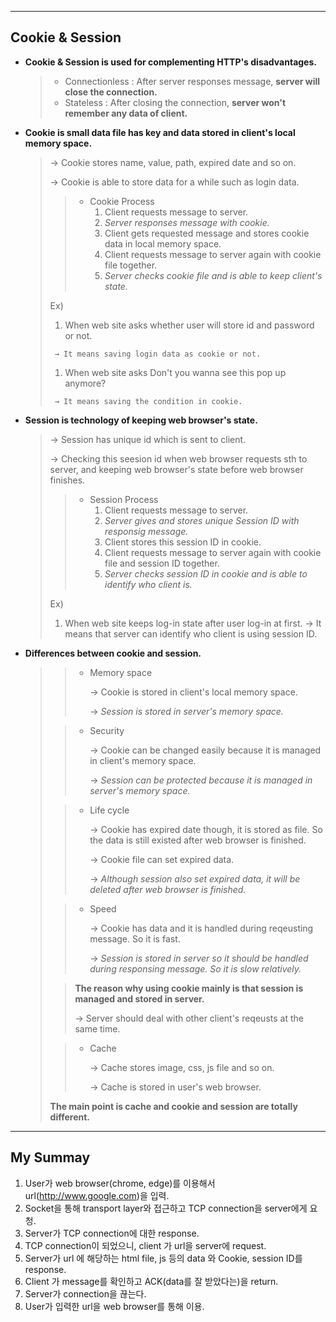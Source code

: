 ------

## Cookie & Session

- **Cookie & Session is used for complementing HTTP's disadvantages.** 

  > - Connectionless : After server responses message, **server will close the connection.**
  > - Stateless : After closing the connection, **server won't remember any data of client.**

- **Cookie is small data file has key and data stored in client's local memory space.**

  > → Cookie stores name, value, path, expired date and so on. 
  >
  > → Cookie is able to store data for a while such as login data.
  >
  > > - Cookie Process
  > >   1. Client requests message to server.
  > >   2. *Server responses message with cookie.*
  > >   3. Client gets requested message and stores cookie data in local memory space.
  > >   4. Client requests message to server again with cookie file together.
  > >   5. *Server checks cookie file and is able to keep client's state.*
  >
  >  Ex) 
  >
  > 1. When web site asks whether user will store id and password or not. 
  >
  > ```
  >  → It means saving login data as cookie or not.
  > ```
  >
  > 1. When web site asks Don't you wanna see this pop up anymore?
  >
  > ```
  >  → It means saving the condition in cookie. 
  > ```

- **Session is technology of keeping web browser's state.**

  > → Session has unique id which is sent to client.
  >
  > → Checking this seesion id when web browser requests sth to server, and keeping web browser's state before web browser finishes.
  >
  > > - Session Process
  > >   1. Client requests message to server.
  > >   2. *Server gives and stores unique Session ID with responsig message.*
  > >   3. Client stores this session ID in cookie.
  > >   4. Client requests message to server again with cookie file and session ID together.
  > >   5. *Server checks session ID in cookie and is able to identify who client is.*
  >
  > Ex) 
  >
  > 1. When web site keeps log-in state after user log-in at first.
  >    → It means that server can identify who client is using session ID.

- **Differences between cookie and session.**

  > > - Memory space
  > >
  > >   → Cookie is stored in client's local memory space.
  > >
  > >   → *Session is stored in server's memory space.*
  >
  > > - Security
  > >
  > >   → Cookie can be changed easily because it is managed in client's memory space.
  > >
  > >   → *Session can be protected because it is managed in server's memory space.*
  >
  > > - Life cycle
  > >
  > >   → Cookie has expired date though, it is stored as file. So the data is still existed after web browser is finished.
  > >
  > >   → Cookie file can set expired data.
  > >
  > >   → *Although session also set expired data, it will be deleted after web browser is finished.*
  >
  > > - Speed
  > >
  > >   → Cookie has data and it is handled during reqeusting message. So it is fast.
  > >
  > >   → *Session is stored in server so it should be handled during responsing message. So it is slow relatively.* 
  >
  > > **The reason why using cookie mainly is that session is managed and stored in server.**
  > >
  > > → Server should deal with other client's reqeusts at the same time. 
  >
  > > - Cache
  > >
  > >   → Cache stores image, css, js file and so on.
  > >
  > >   → Cache is stored in user's web browser.
  >
  > **The main point is cache and cookie and session are totally different.**





------

## My Summay

1. User가 web browser(chrome, edge)를 이용해서 url(http://www.google.com)을 입력.
2. Socket을 통해 transport layer와 접근하고 TCP connection을 server에게 요청.
3. Server가 TCP connection에 대한 response.
4. TCP connection이 되었으니, client 가 url을 server에 request.
5. Server가 url 에 해당하는 html file, js 등의 data 와 Cookie, session ID를 response.
6. Client 가 message를 확인하고 ACK(data를 잘 받았다는)을 return.
7. Server가 connection을 끊는다.
8. User가 입력한 url을 web browser를 통해 이용.